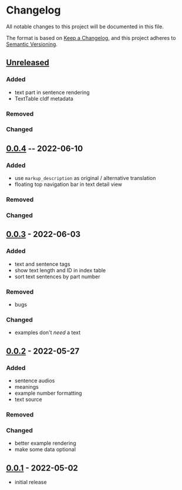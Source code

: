 # Changelog
All notable changes to this project will be documented in this file.

The format is based on [Keep a Changelog](https://keepachangelog.com/en/1.0.0/),
and this project adheres to [Semantic Versioning](https://semver.org/spec/v2.0.0.html).

## [Unreleased]

### Added
* text part in sentence rendering
* TextTable cldf metadata

### Removed

### Changed

## [0.0.4] -- 2022-06-10

### Added
* use `markup_description` as original / alternative translation
* floating top navigation bar in text detail view

### Removed

### Changed

## [0.0.3] - 2022-06-03

### Added
* text and sentence tags
* show text length and ID in index table
* sort text sentences by part number

### Removed
* bugs

### Changed
* examples don't *need* a text

## [0.0.2] - 2022-05-27

### Added

* sentence audios
* meanings
* example number formatting
* text source

### Removed

### Changed
* better example rendering
* make some data optional

## [0.0.1] - 2022-05-02
* initial release

[Unreleased]: https://github.com/fmatter/clld-corpus-plugin/compare/0.0.4...HEAD
[0.0.4]: https://github.com/fmatter/clld-corpus-plugin/releases/tag/0.0.4
[0.0.3]: https://github.com/fmatter/clld-corpus-plugin/releases/tag/0.0.3
[0.0.2]: https://github.com/fmatter/clld-corpus-plugin/releases/tag/0.0.2
[0.0.1]: https://github.com/fmatter/clld-corpus-plugin/releases/tag/v0.0.1
